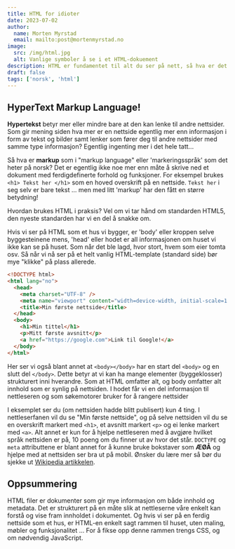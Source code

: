 ```yaml
---
title: HTML for idioter
date: 2023-07-02
author:
  name: Morten Myrstad
  email: mailto:post@mortenmyrstad.no
image:
  src: /img/html.jpg
  alt: Vanlige symboler å se i et HTML-dokuement
description: HTML er fundamentet til alt du ser på nett, så hva er det egentlig, og hvordan fungerer det?
draft: false
tags: ['norsk', 'html']
---
```


## HyperText Markup Language!

**Hypertekst** betyr mer eller mindre bare at den kan lenke til andre nettsider. Som gir mening siden hva mer er en nettside egentlig mer enn informasjon i form av tekst og bilder samt lenker som fører deg til andre nettsider med samme type informasjon? Egentlig ingenting mer i det hele tatt...

Så hva er **markup** som i "markup language" eller 'markeringsspråk' som det heter på norsk? Det er egentlig ikke noe mer enn måte å skrive ned et dokument med ferdigdefinerte forhold og funksjoner. For eksempel brukes `<h1> Tekst her </h1>` som en hoved overskrift på en nettside. `Tekst her` i seg selv er bare tekst ... men med litt 'markup' har den fått en større betydning!

Hvordan brukes HTML i praksis? Vel om vi tar hånd om standarden HTML5, den nyeste standarden har vi en del å snakke om.

Hvis vi ser på HTML som et hus vi bygger, er 'body' eller kroppen selve byggesteinene mens, 'head' eller hodet er all informasjonen om huset vi ikke kan se på huset. Som når det ble lagd, hvor stort, hvem som eier tomta osv. Så når vi nå ser på et helt vanlig HTML-template (standard side) bør mye "klikke" på plass allerede.

```html
<!DOCTYPE html>
<html lang="no">
  <head>
    <meta charset="UTF-8" />
    <meta name="viewport" content="width=device-width, initial-scale=1.0" />
    <title>Min første nettside</title>
  </head>
  <body>
    <h1>Min tittel</h1>
    <p>Mitt første avsnitt</p>
    <a href="https://google.com">Link til Google!</a>
  </body>
</html>
```

Her ser vi også blant annet at `<body></body>` har en start del `<body>` og en slutt del `</body>`. Dette betyr at vi kan ha mange elementer (byggeklosser) strukturert inni hverandre. Som at HTML omfatter alt, og body omfatter alt innhold som er synlig på nettsiden. I hodet får vi en del informasjon til nettleseren og som søkemotorer bruker for å rangere nettsider

I eksemplet ser du (om nettsiden hadde blitt publisert) kun 4 ting. I nettleserfanen vil du se "Min første nettside", og på selve nettsiden vil du se en overskrift markert med `<h1>`, et avsnitt markert `<p>` og ei lenke markert med `<a>`. Alt annet er kun for å hjelpe nettleseren med å avgjøre hvilket språk nettsiden er på, 10 poeng om du finner ut av hvor det står. `DOCTYPE` og `meta` attributtene er blant annet for å kunne bruke bokstaver som **ÆØÅ** og hjelpe med at nettsiden ser bra ut på mobil. Ønsker du lære mer så bør du sjekke ut [Wikipedia artikkelen](https://en.wikipedia.org/wiki/HTML).

## Oppsummering

HTML filer er dokumenter som gir mye informasjon om både innhold og metadata. Det er strukturert på en måte slik at nettleserne våre enkelt kan forstå og vise fram innholdet i dokumentet. Og hvis vi ser på en ferdig nettside som et hus, er HTML-en enkelt sagt rammen til huset, uten maling, møbler og funksjonalitet ... For å fikse opp denne rammen trengs CSS, og om nødvendig JavaScript.
